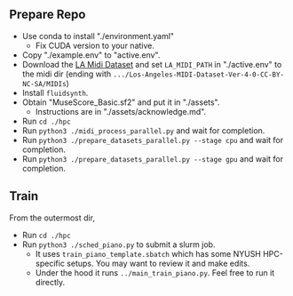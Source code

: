 ## Prepare Repo
- Use conda to install "./environment.yaml"  
  - Fix CUDA version to your native.
- Copy "./example.env" to "active.env".  
- Download the [LA Midi Dataset](https://huggingface.co/datasets/projectlosangeles/Los-Angeles-MIDI-Dataset) and set `LA_MIDI_PATH` in "./active.env" to the midi dir (ending with `.../Los-Angeles-MIDI-Dataset-Ver-4-0-CC-BY-NC-SA/MIDIs`)  
- Install `fluidsynth`.  
- Obtain "MuseScore_Basic.sf2" and put it in "./assets".  
  - Instructions are in "./assets/acknowledge.md".  
- Run `cd ./hpc`
- Run `python3 ./midi_process_parallel.py` and wait for completion. 
- Run `python3 ./prepare_datasets_parallel.py --stage cpu` and wait for completion. 
- Run `python3 ./prepare_datasets_parallel.py --stage gpu` and wait for completion. 

## Train
From the outermost dir,  
- Run `cd ./hpc`
- Run `python3 ./sched_piano.py` to submit a slurm job. 
  - It uses `train_piano_template.sbatch` which has some NYUSH HPC-specific setups. You may want to review it and make edits. 
  - Under the hood it runs `../main_train_piano.py`. Feel free to run it directly. 
